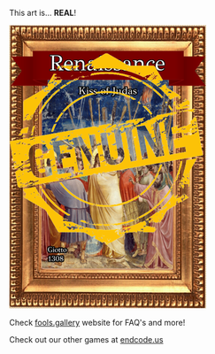 This art is... 
 **REAL**! 
 
 ![alt text](Kiss_of_Judas_Real.png?raw=true "Artwork Card")  
 
 Check [fools.gallery](https://fools.gallery/) website for FAQ's and more! 
 
 Check out our other games at [endcode.us](https://endcode.us/)